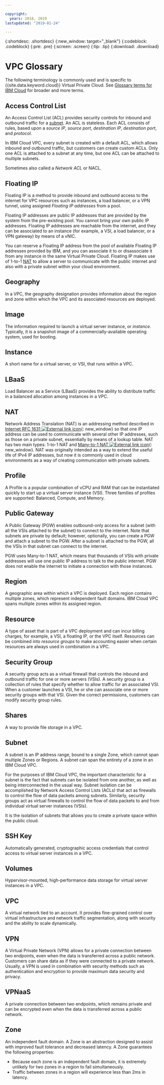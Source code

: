```yaml
---

copyright:
  years: 2018, 2019
lastupdated: "2019-01-24"

---
```


{:shortdesc: .shortdesc}
{:new_window: target="_blank"}
{:codeblock: .codeblock}
{:pre: .pre}
{:screen: .screen}
{:tip: .tip}
{:download: .download}

# VPC Glossary

The following terminology is commonly used and is specific to {{site.data.keyword.cloud}} Virtual Private Cloud. See [Glossary terms for IBM Cloud](/docs/overview/glossary/glossary.html) for broader and more terms.

## Access Control List
An Access Control List (ACL) provides security controls for inbound and outbound traffic for a [subnet](#subnet). An ACL is stateless. Each ACL consists of rules, based upon a _source IP_, _source port_, _destination IP_, _destination port_, and _protocol_.

In IBM Cloud VPC, every subnet is created with a default ACL, which allows inbound and outbound traffic, but customers can create custom ACLs. Only one ACL is attached to a subnet at any time, but one ACL can be attached to multiple subnets.

Sometimes also called a _Network ACL_ or NACL.

## Floating IP
Floating IP is a method to provide inbound and outbound access to the internet for VPC resources such as instances, a load balancer, or a VPN tunnel, using assigned _Floating IP addresses_ from a pool.

Floating IP addresses are public IP addresses that are provided by the system from the pre-existing pool. You cannot bring your own public IP addresses. Floating IP addresses are reachable from the internet, and they can be associated to an instance (for example, a VSI, a load balancer, or a VPN gateway) by means of a vNIC.

You can reserve a Floating IP address from the pool of available Floating IP addresses provided by IBM, and you can associate it to or disassociate it from any instance in the same Virtual Private Cloud. Floating IP makes use of 1-to-1 [NAT](#nat) to allow a server to communicate with the public internet and also with a private subnet within your cloud environment.

## Geography
In a VPC, the geography designation provides information about the region and zone within which the VPC and its associated resources are deployed.

## Image
The information required to launch a virtual server instance, or _instance_. Typically, it is a snapshot image of a commercially-available operating system, used for booting.

## Instance
A short name for a virtual server, or VSI, that runs within a VPC.

## LBaaS
Load Balancer as a Service (LBaaS) provides the ability to distribute traffic in a balanced allocation among instances in a VPC.

## NAT
Network Address Translation (NAT) is an addressing method described in [Internet RFC 1631 ![External link icon](../../icons/launch-glyph.svg "External link icon")](https://tools.ietf.org/html/rfc1631){: new_window} so that one IP address can be used to communicate with several other IP addresses, such as those on a private subnet, essentially by means of a lookup table. NAT has two main types: 1-to-1 NAT and [Many-to-1 NAT ![External link icon](../../icons/launch-glyph.svg "External link icon")](https://en.wikipedia.org/wiki/Network_address_translation){: new_window}. NAT was originally intended as a way to extend the useful life of IPv4 IP addresses, but now it is commonly used in cloud environments as a way of creating communication with private subnets.

## Profile
A Profile is a popular combination of vCPU and RAM that can be instantiated quickly to start up a virtual server instance (VSI). Three families of profiles are supported: Balanced, Compute, and Memory.


## Public Gateway
A Public Gateway (PGW) enables outbound-only access for a subnet (with all the VSIs attached to the subnet) to connect to the internet. Note that subnets are private by default; however, optionally, you can create a PGW and attach a subnet to the PGW. After a subnet is attached to the PGW, all the VSIs in that subnet can connect to the internet.

PGW uses Many-to-1 NAT, which means that thousands of VSIs with private addresses will use one public IP address to talk to the public internet. PGW does not enable the internet to initiate a connection with those instances.

## Region
A geographic area within which a VPC is deployed. Each region contains multiple zones, which represent independent fault domains. IBM Cloud VPC spans multiple zones within its assigned region.

## Resource
A type of asset that is part of a VPC deployment and can incur billing charges, for example, a VSI, a floating IP, or the VPC itself. Resources can be combined into _resource groups_ to make accounting easier when certain resources are always used in combination in a VPC.

## Security Group
A security group acts as a virtual firewall that controls the inbound and outbound traffic for one or more servers (VSIs). A security group is a collection of rules that specify whether to allow traffic for an associated VSI. When a customer launches a VSI, he or she can associate one or more security groups with that VSI. Given the correct permissions, customers can modify security group rules.

## Shares
A way to provide file storage in a VPC.

## Subnet
A subnet is an IP address range, bound to a single Zone, which cannot span multiple Zones or Regions. A subnet can span the entirety of a zone in an IBM Cloud VPC.

For the purposes of IBM Cloud VPC, the important characteristic for a subnet is the fact that subnets can be isolated from one another, as well as being interconnected in the usual way. Subnet isolation can be accomplished by Network Access Control Lists (ACLs) that act as firewalls to control the flow of data packets among subnets. Similarly, security groups act as virtual firewalls to control the flow of data packets to and from individual virtual server instances (VSIs).

It is the isolation of subnets that allows you to create a private space within the public cloud.

## SSH Key
Automatically generated, cryptographic access credentials that control access to virtual server instances in a VPC.

## Volumes
Hypervisor-mounted, high-performance data storage for virtual server instances in a VPC.

## VPC
A virtual network tied to an account. It provides fine-grained control over virtual infrastructure and network traffic segmentation, along with security and the ability to scale dynamically.

## VPN
A Virtual Private Network (VPN) allows for a private connection between two endpoints, even when the data is transferred across a public network. Customers can share data as if they were connected to a private network. Usually, a VPN is used in combination with security methods such as authentication and encryption to provide maximum data security and privacy.

## VPNaaS
A private connection between two endpoints, which remains private and can be encrypted even when the data is transferred across a public network.

## Zone
An independent fault domain. A Zone is an abstraction designed to assist with improved fault tolerance and decreased latency. A Zone guarantees the following properties:

 * Because each zone is an independent fault domain, it is extremely unlikely for two zones in a region to fail simultaneously.
 * Traffic between zones in a region will experience less than 2ms in latency.
